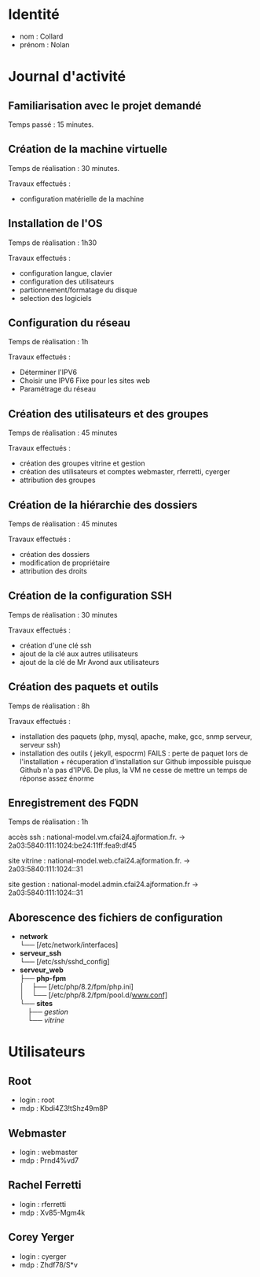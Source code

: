 # Identité
- nom : Collard
- prénom : Nolan

# Journal d'activité
## Familiarisation avec le projet demandé
Temps passé : 15 minutes.

## Création de la machine virtuelle
Temps de réalisation : 30 minutes.

Travaux effectués :
- configuration matérielle de la machine

## Installation de l'OS
Temps de réalisation : 1h30

Travaux effectués :
- configuration langue, clavier
- configuration des utilisateurs
- partionnement/formatage du disque
- selection des logiciels

## Configuration du réseau
Temps de réalisation : 1h

Travaux effectués :
- Déterminer l'IPV6
- Choisir une IPV6 Fixe pour les sites web
- Paramétrage du réseau

## Création des utilisateurs et des groupes
Temps de réalisation : 45 minutes

Travaux effectués :
- création des groupes vitrine et gestion
- création des utilisateurs et comptes webmaster, rferretti, cyerger
- attribution des groupes

## Création de la hiérarchie des dossiers
Temps de réalisation : 45 minutes

Travaux effectués :
- création des dossiers
- modification de propriétaire
- attribution des droits

## Création de la configuration SSH
Temps de réalisation : 30 minutes

Travaux effectués :
- création d'une clé ssh
- ajout de la clé aux autres utilisateurs
- ajout de la clé de Mr Avond aux utilisateurs

## Création des paquets et outils
Temps de réalisation : 8h

Travaux effectués :
- installation des paquets (php, mysql, apache, make, gcc, snmp serveur, serveur ssh)
- installation des outils ( jekyll, espocrm) FAILS : perte de paquet lors de l'installation + récuperation d'installation sur Github impossible puisque Github n'a pas d'IPV6. De plus, la VM ne cesse de mettre un temps de réponse assez énorme

## Enregistrement des FQDN
Temps de réalisation : 1h

accès ssh : national-model.vm.cfai24.ajformation.fr. -> 2a03:5840:111:1024:be24:11ff:fea9:df45

site vitrine : national-model.web.cfai24.ajformation.fr. -> 2a03:5840:111:1024::31

site gestion : national-model.admin.cfai24.ajformation.fr -> 2a03:5840:111:1024::31

## Aborescence des fichiers de configuration

- **network**
<br>└── [/etc/network/interfaces]
- **serveur_ssh**
<br>└── [/etc/ssh/sshd_config]
- **serveur_web**
<br>├── **php-fpm**
<br>│&nbsp;&nbsp;&nbsp;&nbsp;├── [/etc/php/8.2/fpm/php.ini]
<br>│&nbsp;&nbsp;&nbsp;&nbsp;└── [/etc/php/8.2/fpm/pool.d/www.conf]
<br>└── **sites**
<br>&nbsp;&nbsp;&nbsp;&nbsp;├── *gestion*
<br>&nbsp;&nbsp;&nbsp;&nbsp;└── *vitrine*

# Utilisateurs
## Root
- login : root
- mdp : Kbdi4Z3!tShz49m8P

## Webmaster
- login : webmaster
- mdp : Prnd4%vd7

## Rachel Ferretti
- login : rferretti
- mdp : Xv85-Mgm4k

## Corey Yerger
- login : cyerger
- mdp : Zhdf78/S*v
